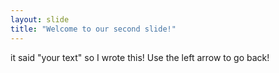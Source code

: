 ```yaml
---
layout: slide
title: "Welcome to our second slide!"
---
```

it said "your text" so I wrote this!
Use the left arrow to go back!
